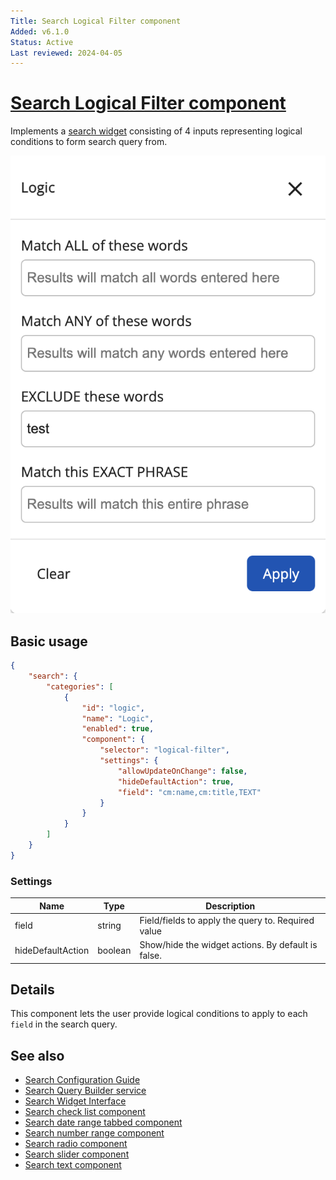 ```yaml
---
Title: Search Logical Filter component
Added: v6.1.0
Status: Active
Last reviewed: 2024-04-05
---
```


# [Search Logical Filter component](../../../lib/content-services/src/lib/search/components/search-logical-filter/search-logical-filter.component.ts "Defined in search-logical-filter.component.ts")

Implements a [search widget](../../../lib/content-services/src/lib/search/models/search-widget.interface.ts) consisting of 4 inputs representing logical conditions to form search query from.

![Search Logical Filter](../../docassets/images/search-logical-filter.png)

## Basic usage

```json
{
    "search": {
        "categories": [
            {
                "id": "logic",
                "name": "Logic",
                "enabled": true,
                "component": {
                    "selector": "logical-filter",
                    "settings": {
                        "allowUpdateOnChange": false,
                        "hideDefaultAction": true,
                        "field": "cm:name,cm:title,TEXT"
                    }
                }
            }
        ]
    }
}
```

### Settings

| Name | Type | Description |
| ---- | ---- | ----------- |
| field | string | Field/fields to apply the query to. Required value |
| hideDefaultAction | boolean | Show/hide the widget actions. By default is false. |

## Details

This component lets the user provide logical conditions to apply to each `field` in the search query.

## See also

-   [Search Configuration Guide](../../user-guide/search-configuration-guide.md)
-   [Search Query Builder service](../services/search-query-builder.service.md)
-   [Search Widget Interface](../interfaces/search-widget.interface.md)
-   [Search check list component](search-check-list.component.md)
-   [Search date range tabbed component](search-date-range-tabbed.component.md)
-   [Search number range component](search-number-range.component.md)
-   [Search radio component](search-radio.component.md)
-   [Search slider component](search-slider.component.md)
-   [Search text component](search-text.component.md)
